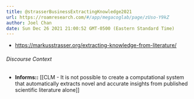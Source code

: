 ```yaml
---
title: @strasserBusinessExtractingKnowledge2021
url: https://roamresearch.com/#/app/megacoglab/page/zUso-Y9kZ
author: Joel Chan
date: Sun Dec 26 2021 21:00:52 GMT-0500 (Eastern Standard Time)
---
```


- https://markusstrasser.org/extracting-knowledge-from-literature/

###### Discourse Context

- **Informs::** [[CLM - It is not possible to create a computational system that automatically extracts novel and accurate insights from published scientific literature alone]]

